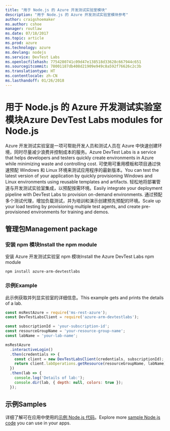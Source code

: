 ```yaml
---
title: "用于 Node.js 的 Azure 开发测试实验室模块"
description: "用于 Node.js 的 Azure 开发测试实验室模块参考"
author: craigshoemaker
ms.author: cshoe
manager: routlaw
ms.date: 07/18/2017
ms.topic: article
ms.prod: azure
ms.technology: azure
ms.devlang: nodejs
ms.service: DevTest Labs
ms.openlocfilehash: 7754280741c09d47e138518d33628c667944c651
ms.sourcegitcommit: 78001187db408d21909e949c8a592f76626c2c3b
ms.translationtype: HT
ms.contentlocale: zh-CN
ms.lasthandoff: 01/26/2018
---
```

# <a name="azure-devtest-labs-modules-for-nodejs"></a><span data-ttu-id="c28ba-103">用于 Node.js 的 Azure 开发测试实验室模块</span><span class="sxs-lookup"><span data-stu-id="c28ba-103">Azure DevTest Labs modules for Node.js</span></span>

<span data-ttu-id="c28ba-104">Azure 开发测试实验室是一项可帮助开发人员和测试人员在 Azure 中快速创建环境，同时尽量减少浪费并控制成本的服务。</span><span class="sxs-lookup"><span data-stu-id="c28ba-104">Azure DevTest Labs is a service that helps developers and testers quickly create environments in Azure while minimizing waste and controlling cost.</span></span> <span data-ttu-id="c28ba-105">可使用可重用模板和项目通过快速预配 Windows 和 Linux 环境来测试应用程序的最新版本。</span><span class="sxs-lookup"><span data-stu-id="c28ba-105">You can test the latest version of your application by quickly provisioning Windows and Linux environments using reusable templates and artifacts.</span></span> <span data-ttu-id="c28ba-106">轻松地将部署管道与开发测试实验室集成，以预配按需环境。</span><span class="sxs-lookup"><span data-stu-id="c28ba-106">Easily integrate your deployment pipeline with DevTest Labs to provision on-demand environments.</span></span> <span data-ttu-id="c28ba-107">通过预配多个测试代理，增加负载测试，并为培训和演示创建预先预配的环境。</span><span class="sxs-lookup"><span data-stu-id="c28ba-107">Scale up your load testing by provisioning multiple test agents, and create pre-provisioned environments for training and demos.</span></span>

## <a name="management-package"></a><span data-ttu-id="c28ba-108">管理包</span><span class="sxs-lookup"><span data-stu-id="c28ba-108">Management package</span></span>

### <a name="install-the-npm-module"></a><span data-ttu-id="c28ba-109">安装 npm 模块</span><span class="sxs-lookup"><span data-stu-id="c28ba-109">Install the npm module</span></span>

<span data-ttu-id="c28ba-110">安装 Azure 开发测试实验室 npm 模块</span><span class="sxs-lookup"><span data-stu-id="c28ba-110">Install the Azure DevTest Labs npm module</span></span>

```bash
npm install azure-arm-devtestlabs
```

### <a name="example"></a><span data-ttu-id="c28ba-111">示例</span><span class="sxs-lookup"><span data-stu-id="c28ba-111">Example</span></span>

<span data-ttu-id="c28ba-112">此示例获取并列显实验室的详细信息。</span><span class="sxs-lookup"><span data-stu-id="c28ba-112">This example gets and prints the details of a lab.</span></span>

```javascript
const msRestAzure = require('ms-rest-azure');
const DevTestLabsClient = require('azure-arm-devtestlabs');

const subscriptionId = 'your-subscription-id';
const resourceGroupName = 'your-resource-group-name';
const labName = 'your-lab-name';

msRestAzure
  .interactiveLogin()
  .then(credentials => {
    const client = new DevTestLabsClient(credentials, subscriptionId);
    return client.labOperations.getResource(resourceGroupName, labName);
  })
  .then(lab => {
    console.log('Details of lab:');
    console.dir(lab, { depth: null, colors: true });
  });


```

## <a name="samples"></a><span data-ttu-id="c28ba-113">示例</span><span class="sxs-lookup"><span data-stu-id="c28ba-113">Samples</span></span>

<span data-ttu-id="c28ba-114">详细了解可在应用中使用的[示例 Node.js 代码](https://azure.microsoft.com/resources/samples/?platform=nodejs)。</span><span class="sxs-lookup"><span data-stu-id="c28ba-114">Explore more [sample Node.js code](https://azure.microsoft.com/resources/samples/?platform=nodejs) you can use in your apps.</span></span>
